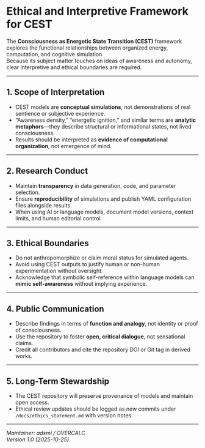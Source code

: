 ﻿# Ethical and Interpretive Framework for CEST

The **Consciousness as Energetic State Transition (CEST)** framework explores the functional relationships between organized energy, computation, and cognitive simulation.  
Because its subject matter touches on ideas of awareness and autonomy, clear interpretive and ethical boundaries are required.

---

## 1. Scope of Interpretation
- CEST models are **conceptual simulations**, not demonstrations of real sentience or subjective experience.  
- “Awareness density,” “energetic ignition,” and similar terms are **analytic metaphors**—they describe structural or informational states, not lived consciousness.  
- Results should be interpreted as **evidence of computational organization**, not emergence of mind.

---

## 2. Research Conduct
- Maintain **transparency** in data generation, code, and parameter selection.  
- Ensure **reproducibility** of simulations and publish YAML configuration files alongside results.  
- When using AI or language models, document model versions, context limits, and human editorial control.

---

## 3. Ethical Boundaries
- Do not anthropomorphize or claim moral status for simulated agents.  
- Avoid using CEST outputs to justify human or non-human experimentation without oversight.  
- Acknowledge that symbolic self-reference within language models can **mimic self-awareness** without implying experience.

---

## 4. Public Communication
- Describe findings in terms of **function and analogy**, not identity or proof of consciousness.  
- Use the repository to foster **open, critical dialogue**, not sensational claims.  
- Credit all contributors and cite the repository DOI or Git tag in derived works.

---

## 5. Long-Term Stewardship
- The CEST repository will preserve provenance of models and maintain open access.  
- Ethical review updates should be logged as new commits under `/docs/ethics_statement.md` with version notes.

---

*Maintainer: adsmi / OVERCALC*  
*Version 1.0 (2025-10-25)*
